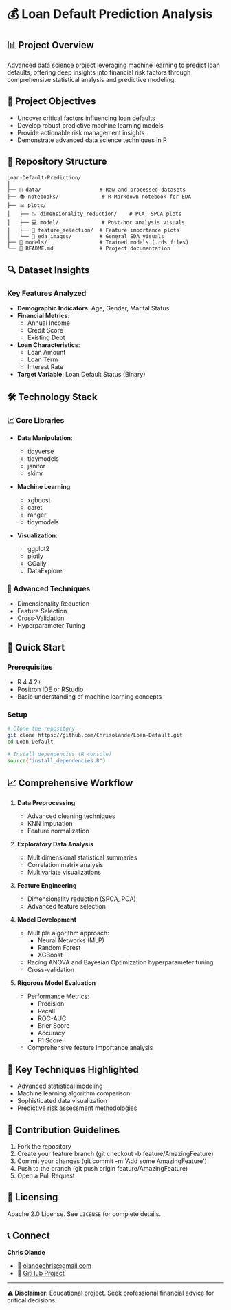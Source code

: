 # 💰 Loan Default Prediction Analysis

## 📊 Project Overview

Advanced data science project leveraging machine learning to predict loan defaults, offering deep insights into financial risk factors through comprehensive statistical analysis and predictive modeling.

## 🎯 Project Objectives

- Uncover critical factors influencing loan defaults
- Develop robust predictive machine learning models
- Provide actionable risk management insights
- Demonstrate advanced data science techniques in R

## 📁 Repository Structure

```
Loan-Default-Prediction/
│
├── 📂 data/                   # Raw and processed datasets
├── 📚 notebooks/              # R Markdown notebook for EDA
├── 📊 plots/                  
│   ├── 📉 dimensionality_reduction/    # PCA, SPCA plots
│   ├── 💻 model/              # Post-hoc analysis visuals
│   ├── 🎯 feature_selection/  # Feature importance plots
│   └── 📸 eda_images/         # General EDA visuals
├── 💾 models/                 # Trained models (.rds files)
└── 📄 README.md               # Project documentation
```

## 🔍 Dataset Insights

### Key Features Analyzed
- **Demographic Indicators**: Age, Gender, Marital Status
- **Financial Metrics**: 
  - Annual Income
  - Credit Score
  - Existing Debt
- **Loan Characteristics**: 
  - Loan Amount
  - Loan Term
  - Interest Rate
- **Target Variable**: Loan Default Status (Binary)

## 🛠 Technology Stack

### 📈 Core Libraries
- **Data Manipulation**: 
  - tidyverse
  - tidymodels
  - janitor
  - skimr

- **Machine Learning**: 
  - xgboost
  - caret
  - ranger
  - tidymodels

- **Visualization**: 
  - ggplot2
  - plotly
  - GGally
  - DataExplorer

### 🧠 Advanced Techniques
- Dimensionality Reduction
- Feature Selection
- Cross-Validation
- Hyperparameter Tuning

## 🚀 Quick Start

### Prerequisites
- R 4.4.2+
- Positron IDE or RStudio
- Basic understanding of machine learning concepts

### Setup
```bash
# Clone the repository
git clone https://github.com/Chrisolande/Loan-Default.git
cd Loan-Default

# Install dependencies (R console)
source("install_dependencies.R")
```

## 📈 Comprehensive Workflow

1. **Data Preprocessing**
   - Advanced cleaning techniques
   - KNN Imputation
   - Feature normalization

2. **Exploratory Data Analysis**
   - Multidimensional statistical summaries
   - Correlation matrix analysis
   - Multivariate visualizations

3. **Feature Engineering**
   - Dimensionality reduction (SPCA, PCA)
   - Advanced feature selection

4. **Model Development**
   - Multiple algorithm approach:
     * Neural Networks (MLP)
     * Random Forest
     * XGBoost
   - Racing ANOVA and Bayesian Optimization hyperparameter tuning
   - Cross-validation

5. **Rigorous Model Evaluation**
   - Performance Metrics:
     * Precision
     * Recall
     * ROC-AUC
     * Brier Score
     * Accuracy
     * F1 Score
   - Comprehensive feature importance analysis

## 🔬 Key Techniques Highlighted

- Advanced statistical modeling
- Machine learning algorithm comparison
- Sophisticated data visualization
- Predictive risk assessment methodologies

## 🤝 Contribution Guidelines

1. Fork the repository
2. Create your feature branch (git checkout -b feature/AmazingFeature)
3. Commit your changes (git commit -m 'Add some AmazingFeature')
4. Push to the branch (git push origin feature/AmazingFeature)
5. Open a Pull Request

## 📜 Licensing

Apache 2.0 License. See `LICENSE` for complete details.

## 📞 Connect

**Chris Olande**
- 📧 [olandechris@gmail.com](mailto:olandechris@gmail.com)
- 🔗 [GitHub Project](https://github.com/Chrisolande/Loan-Default)

---

**⚠️ Disclaimer**: Educational project. Seek professional financial advice for critical decisions.